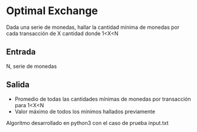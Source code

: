 # Optimal Exchange
Dada una serie de monedas, hallar la cantidad mínima de monedas por cada transacción de X cantidad donde 1<X<N
## Entrada
N, serie de monedas
## Salida
-	Promedio de todas las cantidades mínimas de monedas por transacción para 1<X<N
-	Valor máximo de todos los mínimos hallados previamente   

Algoritmo desarrollado en python3 con el caso de prueba input.txt
